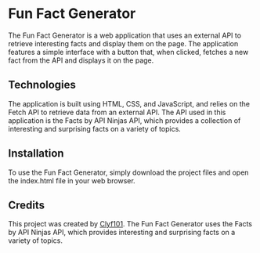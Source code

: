 # Fun Fact Generator
The Fun Fact Generator is a web application that uses an external API to retrieve interesting facts and display them on the page. The application features a simple interface with a button that, when clicked, fetches a new fact from the API and displays it on the page.

## Technologies
The application is built using HTML, CSS, and JavaScript, and relies on the Fetch API to retrieve data from an external API. The API used in this application is the Facts by API Ninjas API, which provides a collection of interesting and surprising facts on a variety of topics.

## Installation
To use the Fun Fact Generator, simply download the project files and open the index.html file in your web browser. 

## Credits
This project was created by [Clyf101](https://github.com/Clyf101). The Fun Fact Generator uses the Facts by API Ninjas API, which provides interesting and surprising facts on a variety of topics.


